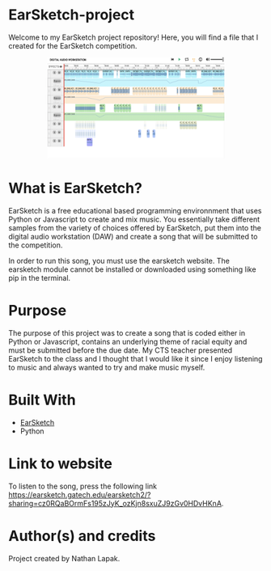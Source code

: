 # EarSketch-project
Welcome to my EarSketch project repository!
Here, you will find a file that I created for the EarSketch competition.

<div align="center">
  <img src="Earsketch.png" alt="" width="350px" height="200px" />
</div>

# What is EarSketch?
EarSketch is a free educational based programming environnment that uses Python or Javascript to create and mix music. You essentially take different samples from the variety of choices offered by EarSketch, put them into the digital audio workstation (DAW) and create a song that will be submitted to the competition. 

In order to run this song, you must use the earsketch website. The earsketch module cannot be installed or downloaded using something like pip in the terminal.

# Purpose
The purpose of this project was to create a song that is coded either in Python or Javascript, contains an underlying theme of racial equity and must be submitted before the due date. My CTS teacher presented EarSketch to the class and I thought that I would like it since I enjoy listening to music and always wanted to try and make music myself. 

# Built With
* [EarSketch](https://earsketch.gatech.edu/landing/#/)
* Python

# Link to website
To listen to the song, press the following link
https://earsketch.gatech.edu/earsketch2/?sharing=cz0RQaBOrmFs195zJyK_ozKjn8sxuZJ9zGv0HDvHKnA.

# Author(s) and credits
Project created by Nathan Lapak.

